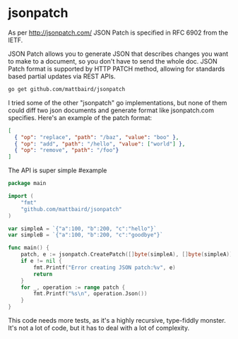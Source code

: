 # jsonpatch
As per http://jsonpatch.com/ JSON Patch is specified in RFC 6902 from the IETF.

JSON Patch allows you to generate JSON that describes changes you want to make to a document, so you don't have to send the whole doc. JSON Patch format is supported by HTTP PATCH method, allowing for standards based partial updates via REST APIs.

```bash
go get github.com/mattbaird/jsonpatch
```

I tried some of the other "jsonpatch" go implementations, but none of them could diff two json documents and 
generate format like jsonpatch.com specifies. Here's an example of the patch format:

```json
[
  { "op": "replace", "path": "/baz", "value": "boo" },
  { "op": "add", "path": "/hello", "value": ["world"] },
  { "op": "remove", "path": "/foo"}
]

```
The API is super simple
#example
```go
package main

import (
	"fmt"
	"github.com/mattbaird/jsonpatch"
)

var simpleA = `{"a":100, "b":200, "c":"hello"}`
var simpleB = `{"a":100, "b":200, "c":"goodbye"}`

func main() {
	patch, e := jsonpatch.CreatePatch([]byte(simpleA), []byte(simpleA))
	if e != nil {
		fmt.Printf("Error creating JSON patch:%v", e)
		return
	}
	for _, operation := range patch {
		fmt.Printf("%s\n", operation.Json())
	}
}
```

This code needs more tests, as it's a highly recursive, type-fiddly monster. It's not a lot of code, but it has to deal with a lot of complexity.
